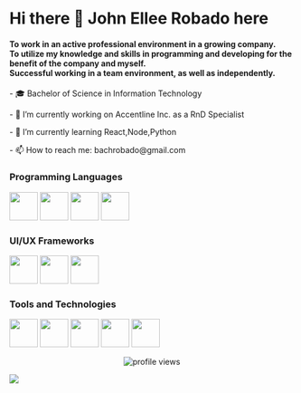 <h1>Hi there 👋 John Ellee Robado here </h1>
<h4>To work in an active professional environment in a growing company.<br>To utilize my knowledge and skills in programming and developing for the benefit of the company and myself.<br>Successful working in a team environment, as well as independently.</h4>
<p>- 🎓 Bachelor of Science in Information Technology</p>
<p>- 🔭 I’m currently working on Accentline Inc. as a RnD Specialist</p>
<p>- 🌱 I’m currently learning React,Node,Python</p>
<p>- 📫 How to reach me: bachrobado@gmail.com</p>
<h3>Programming Languages</h3>
<p>
   <a href="https://upload.wikimedia.org/wikipedia/commons/thumb/7/7a/C_Sharp_logo.svg/932px-C_Sharp_logo.svg.png" target="_blank"><img src="https://upload.wikimedia.org/wikipedia/commons/thumb/7/7a/C_Sharp_logo.svg/932px-C_Sharp_logo.svg.png" height="50"></a>
  <a href="https://www.php.net/images/logos/new-php-logo.svg" target="_blank"><img src="https://www.php.net/images/logos/new-php-logo.svg" height="50"></a>
   <a href="https://upload.wikimedia.org/wikipedia/commons/thumb/9/99/Unofficial_JavaScript_logo_2.svg/512px-Unofficial_JavaScript_logo_2.svg.png" target="_blank"><img src="https://upload.wikimedia.org/wikipedia/commons/thumb/9/99/Unofficial_JavaScript_logo_2.svg/512px-Unofficial_JavaScript_logo_2.svg.png" height="50"></a>
  <a href="https://upload.wikimedia.org/wikipedia/commons/thumb/c/c3/Python-logo-notext.svg/600px-Python-logo-notext.svg.png" target="_blank"><img src="https://upload.wikimedia.org/wikipedia/commons/thumb/c/c3/Python-logo-notext.svg/600px-Python-logo-notext.svg.png" height="50"></a>
</p>
<h3>UI/UX Frameworks</h3>
<p>
   <a href="https://mdbootstrap.com/img/logo/mdb-transparent-big.png" target="_blank"><img src="https://mdbootstrap.com/img/logo/mdb-transparent-big.png" height="50"></a>
  <a href="https://upload.wikimedia.org/wikipedia/commons/thumb/b/b2/Bootstrap_logo.svg/1200px-Bootstrap_logo.svg.png" target="_blank"><img src="https://upload.wikimedia.org/wikipedia/commons/thumb/b/b2/Bootstrap_logo.svg/1200px-Bootstrap_logo.svg.png" height="50"></a>
   <a href="https://colinstodd.com/images/posts/matcss-min.png" target="_blank"><img src="https://colinstodd.com/images/posts/matcss-min.png" height="50"></a>
</p>
<h3>Tools and Technologies</h3>
<p>
   <a href="https://download.logo.wine/logo/MySQL/MySQL-Logo.wine.png" target="_blank"><img src="https://download.logo.wine/logo/MySQL/MySQL-Logo.wine.png" height="50"></a>
   <a href="https://i.pinimg.com/originals/c7/28/0c/c7280cbc0bdd4608d6c09cd89ae9c4ca.png" target="_blank"><img src="https://i.pinimg.com/originals/c7/28/0c/c7280cbc0bdd4608d6c09cd89ae9c4ca.png" height="50"></a>
  <a href="https://mir-s3-cdn-cf.behance.net/project_modules/max_1200/53d9ae70251739.5b9d484cde8a2.jpg" target="_blank"><img src="https://mir-s3-cdn-cf.behance.net/project_modules/max_1200/53d9ae70251739.5b9d484cde8a2.jpg" height="50"></a>
   <a href="https://upload.wikimedia.org/wikipedia/commons/d/de/WinSCP_Logo.png" target="_blank"><img src="https://upload.wikimedia.org/wikipedia/commons/d/de/WinSCP_Logo.png" height="50"></a>
   <a href="https://ist.mit.edu/sites/default/files/styles/news_image_node/public/news_images/OfficeLogoOrange740.2.png?itok=7xAZzVdk" target="_blank"><img src="https://ist.mit.edu/sites/default/files/styles/news_image_node/public/news_images/OfficeLogoOrange740.2.png?itok=7xAZzVdk" height="50"></a>
</p>
<p align="center">
  <img src="https://gpvc.arturio.dev/jedrobado" alt="profile views">
</p>
<p>
  <a href="https://github-readme-stats.vercel.app/api?username=jedrobado" target="_blank"><img src="https://github-readme-stats.vercel.app/api?username=jedrobado"></a>
</p>
